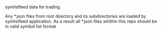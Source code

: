 symlistfeed data for trading

Any *.json files from root directory and its subdirectories are loaded by symlistfeed application. As a result all *.json files whithin this repo should be in valid symbol list format
